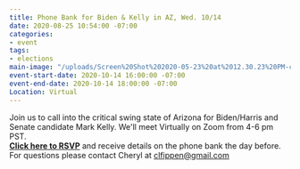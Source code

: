 ```yaml
---
title: Phone Bank for Biden & Kelly in AZ, Wed. 10/14
date: 2020-08-25 10:54:00 -07:00
categories:
- event
tags:
- elections
main-image: "/uploads/Screen%20Shot%202020-05-23%20at%2012.30.23%20PM-c4f6be.png"
event-start-date: 2020-10-14 16:00:00 -07:00
event-end-date: 2020-10-14 18:00:00 -07:00
Location: Virtual
---
```


Join us to call into the critical swing state of Arizona for Biden/Harris and Senate candidate Mark Kelly. We'll meet Virtually on Zoom from 4-6 pm PST.  
[**Click here to RSVP**](https://docs.google.com/forms/d/e/1FAIpQLScxj9ERy2O_gYekHCzJGzKjBbZ-cjSGL7GYv5y90kMBn6b8kQ/viewform) and receive details on the phone bank the day before.  For questions please contact Cheryl at clfippen@gmail.com